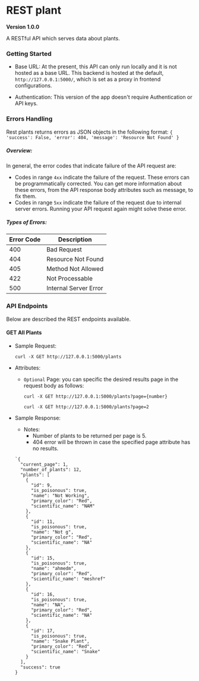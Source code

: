 # REST plant
**Version 1.0.0**

A RESTful API which serves data about plants.


### Getting Started 
- Base URL: At the present, this API can only run locally and it is not hosted as a base URL. This backend is hosted 
at the default, `http://127.0.0.1:5000/`, which is set as a proxy in frontend configurations.

- Authentication: This version of the app doesn't require Authentication or API keys. 


### Errors Handling 
Rest plants returns errors as JSON objects in the following format:
    ```
    {
        'success': False,
        'error': 404,
        'message': 'Resource Not Found'
    }
    ```


##### Overview:
In general, the error codes that indicate failure of the API request are: 
- Codes in range `4xx` indicate the failure of the request. These errors can be programmatically corrected. You can get
more information about these errors, from the API response body attributes such as message, to fix them.
- Codes in range `5xx` indicate the failure of the request due to internal server errors. Running your API request again
might solve these error.


##### Types of Errors:
Error Code    | Description
------------- | -------------
400           | Bad Request
404           | Resource Not Found
405           | Method Not Allowed
422           | Not Processable
500           | Internal Server Error


### API Endpoints
Below are described the REST endpoints available.

#### GET All Plants
- Sample Request:
    
    `curl -X GET http://127.0.0.1:5000/plants`

- Attributes:

    - `Optional` Page: you can specific the desired results page in the request body as follows:
    
        `curl -X GET http://127.0.0.1:5000/plants?page={number}`
        
        `curl -X GET http://127.0.0.1:5000/plants?page=2`

        

- Sample Response: 
    - Notes: 
        - Number of plants to be returned per page is 5.
        - 404 error will be thrown in case the specified page attribute has no results.    
    ```
    `{
      "current_page": 1,
      "number_of_plants": 12,
      "plants": [
        {
          "id": 9,
          "is_poisonous": true,
          "name": "Not Working",
          "primary_color": "Red",
          "scientific_name": "NAM"
        },
        {
          "id": 11,
          "is_poisonous": true,
          "name": "Not g",
          "primary_color": "Red",
          "scientific_name": "NA"
        },
        {
          "id": 15,
          "is_poisonous": true,
          "name": "ahmedm",
          "primary_color": "Red",
          "scientific_name": "meshref"
        },
        {
          "id": 16,
          "is_poisonous": true,
          "name": "NA",
          "primary_color": "Red",
          "scientific_name": "NA"
        },
        {
          "id": 17,
          "is_poisonous": true,
          "name": "Snake Plant",
          "primary_color": "Red",
          "scientific_name": "Snake"
        }
      ],
      "success": true
    }
    ```


